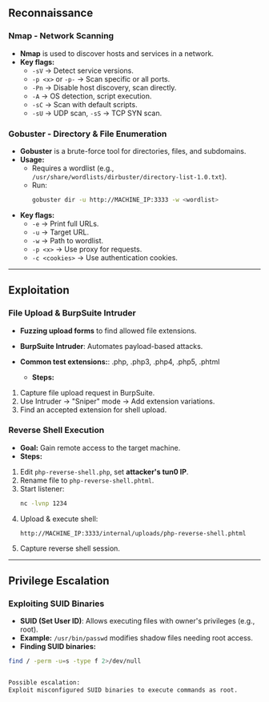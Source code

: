 
## Reconnaissance  

### Nmap - Network Scanning  
- **Nmap** is used to discover hosts and services in a network.  
- **Key flags:**  
  - `-sV` → Detect service versions.  
  - `-p <x>` or `-p-` → Scan specific or all ports.  
  - `-Pn` → Disable host discovery, scan directly.  
  - `-A` → OS detection, script execution.  
  - `-sC` → Scan with default scripts.  
  - `-sU` → UDP scan, `-sS` → TCP SYN scan.  

### Gobuster - Directory & File Enumeration  
- **Gobuster** is a brute-force tool for directories, files, and subdomains.  
- **Usage:**  
  - Requires a wordlist (e.g., `/usr/share/wordlists/dirbuster/directory-list-1.0.txt`).  
  - Run:  
    ```bash
    gobuster dir -u http://MACHINE_IP:3333 -w <wordlist>
    ```
- **Key flags:**  
  - `-e` → Print full URLs.  
  - `-u` → Target URL.  
  - `-w` → Path to wordlist.  
  - `-p <x>` → Use proxy for requests.  
  - `-c <cookies>` → Use authentication cookies.  

---

## Exploitation  

### File Upload & BurpSuite Intruder  
- **Fuzzing upload forms** to find allowed file extensions.  
- **BurpSuite Intruder**: Automates payload-based attacks.  
- **Common test extensions:**: .php, .php3, .php4, .php5, .phtml

  - **Steps:**  
1. Capture file upload request in BurpSuite.  
2. Use Intruder → "Sniper" mode → Add extension variations.  
3. Find an accepted extension for shell upload.  

### Reverse Shell Execution  
- **Goal:** Gain remote access to the target machine.  
- **Steps:**  
1. Edit `php-reverse-shell.php`, set **attacker's tun0 IP**.  
2. Rename file to `php-reverse-shell.phtml`.  
3. Start listener:  
   ```bash
   nc -lvnp 1234
   ```
4. Upload & execute shell:  
   ```
   http://MACHINE_IP:3333/internal/uploads/php-reverse-shell.phtml
   ```
5. Capture reverse shell session.  

---

## Privilege Escalation  

### Exploiting SUID Binaries  
- **SUID (Set User ID)**: Allows executing files with owner's privileges (e.g., root).  
- **Example:** `/usr/bin/passwd` modifies shadow files needing root access.  
- **Finding SUID binaries:**  
```bash
find / -perm -u=s -type f 2>/dev/null


Possible escalation:
Exploit misconfigured SUID binaries to execute commands as root.

